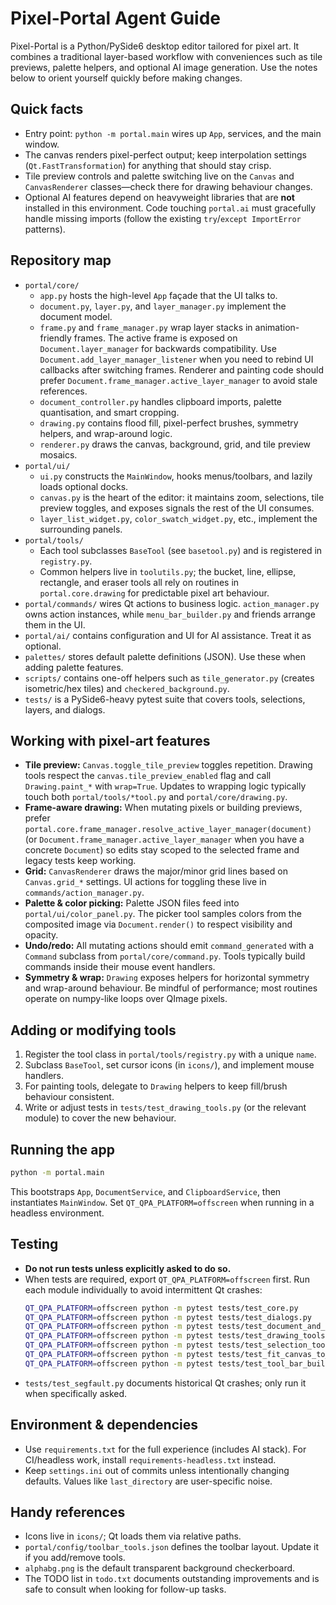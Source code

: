 # Pixel-Portal Agent Guide

Pixel-Portal is a Python/PySide6 desktop editor tailored for pixel art. It combines a traditional
layer-based workflow with conveniences such as tile previews, palette helpers, and optional AI image
generation. Use the notes below to orient yourself quickly before making changes.

## Quick facts
- Entry point: `python -m portal.main` wires up `App`, services, and the main window.
- The canvas renders pixel-perfect output; keep interpolation settings (`Qt.FastTransformation`)
  for anything that should stay crisp.
- Tile preview controls and palette switching live on the `Canvas` and `CanvasRenderer`
  classes—check there for drawing behaviour changes.
- Optional AI features depend on heavyweight libraries that are **not** installed in this
  environment. Code touching `portal.ai` must gracefully handle missing imports (follow the existing
  `try`/`except ImportError` patterns).

## Repository map
- `portal/core/`
  - `app.py` hosts the high-level `App` façade that the UI talks to.
  - `document.py`, `layer.py`, and `layer_manager.py` implement the document model.
  - `frame.py` and `frame_manager.py` wrap layer stacks in animation-friendly frames. The active
    frame is exposed on `Document.layer_manager` for backwards compatibility. Use
    `Document.add_layer_manager_listener` when you need to rebind UI callbacks
    after switching frames. Renderer and painting code should prefer
    `Document.frame_manager.active_layer_manager` to avoid stale references.
  - `document_controller.py` handles clipboard imports, palette quantisation, and smart cropping.
  - `drawing.py` contains flood fill, pixel-perfect brushes, symmetry helpers, and wrap-around logic.
  - `renderer.py` draws the canvas, background, grid, and tile preview mosaics.
- `portal/ui/`
  - `ui.py` constructs the `MainWindow`, hooks menus/toolbars, and lazily loads optional docks.
  - `canvas.py` is the heart of the editor: it maintains zoom, selections, tile preview toggles,
    and exposes signals the rest of the UI consumes.
  - `layer_list_widget.py`, `color_swatch_widget.py`, etc., implement the surrounding panels.
- `portal/tools/`
  - Each tool subclasses `BaseTool` (see `basetool.py`) and is registered in `registry.py`.
  - Common helpers live in `toolutils.py`; the bucket, line, ellipse, rectangle, and eraser tools all
    rely on routines in `portal.core.drawing` for predictable pixel art behaviour.
- `portal/commands/` wires Qt actions to business logic. `action_manager.py` owns action instances,
  while `menu_bar_builder.py` and friends arrange them in the UI.
- `portal/ai/` contains configuration and UI for AI assistance. Treat it as optional.
- `palettes/` stores default palette definitions (JSON). Use these when adding palette features.
- `scripts/` contains one-off helpers such as `tile_generator.py` (creates isometric/hex tiles) and
  `checkered_background.py`.
- `tests/` is a PySide6-heavy pytest suite that covers tools, selections, layers, and dialogs.

## Working with pixel-art features
- **Tile preview:** `Canvas.toggle_tile_preview` toggles repetition. Drawing tools respect the
  `canvas.tile_preview_enabled` flag and call `Drawing.paint_*` with `wrap=True`. Updates to wrapping
  logic typically touch both `portal/tools/*tool.py` and `portal/core/drawing.py`.
- **Frame-aware drawing:** When mutating pixels or building previews, prefer
  `portal.core.frame_manager.resolve_active_layer_manager(document)` (or
  `Document.frame_manager.active_layer_manager` when you have a concrete
  `Document`) so edits stay scoped to the selected frame and legacy tests keep
  working.
- **Grid:** `CanvasRenderer` draws the major/minor grid lines based on `Canvas.grid_*` settings.
  UI actions for toggling these live in `commands/action_manager.py`.
- **Palette & color picking:** Palette JSON files feed into `portal/ui/color_panel.py`. The picker
  tool samples colors from the composited image via `Document.render()` to respect visibility and
  opacity.
- **Undo/redo:** All mutating actions should emit `command_generated` with a `Command` subclass from
  `portal/core/command.py`. Tools typically build commands inside their mouse event handlers.
- **Symmetry & wrap:** `Drawing` exposes helpers for horizontal symmetry and wrap-around behaviour.
  Be mindful of performance; most routines operate on numpy-like loops over QImage pixels.

## Adding or modifying tools
1. Register the tool class in `portal/tools/registry.py` with a unique `name`.
2. Subclass `BaseTool`, set cursor icons (in `icons/`), and implement mouse handlers.
3. For painting tools, delegate to `Drawing` helpers to keep fill/brush behaviour consistent.
4. Write or adjust tests in `tests/test_drawing_tools.py` (or the relevant module) to cover the new
   behaviour.

## Running the app
```bash
python -m portal.main
```
This bootstraps `App`, `DocumentService`, and `ClipboardService`, then instantiates `MainWindow`.
Set `QT_QPA_PLATFORM=offscreen` when running in a headless environment.

## Testing
- **Do not run tests unless explicitly asked to do so.**
- When tests are required, export `QT_QPA_PLATFORM=offscreen` first. Run each module individually to
  avoid intermittent Qt crashes:
  ```bash
  QT_QPA_PLATFORM=offscreen python -m pytest tests/test_core.py
  QT_QPA_PLATFORM=offscreen python -m pytest tests/test_dialogs.py
  QT_QPA_PLATFORM=offscreen python -m pytest tests/test_document_and_layers.py
  QT_QPA_PLATFORM=offscreen python -m pytest tests/test_drawing_tools.py
  QT_QPA_PLATFORM=offscreen python -m pytest tests/test_selection_tools.py
  QT_QPA_PLATFORM=offscreen python -m pytest tests/test_fit_canvas_to_selection.py
  QT_QPA_PLATFORM=offscreen python -m pytest tests/test_tool_bar_builder.py
  ```
- `tests/test_segfault.py` documents historical Qt crashes; only run it when specifically asked.

## Environment & dependencies
- Use `requirements.txt` for the full experience (includes AI stack). For CI/headless work, install
  `requirements-headless.txt` instead.
- Keep `settings.ini` out of commits unless intentionally changing defaults. Values like
  `last_directory` are user-specific noise.

## Handy references
- Icons live in `icons/`; Qt loads them via relative paths.
- `portal/config/toolbar_tools.json` defines the toolbar layout. Update it if you add/remove tools.
- `alphabg.png` is the default transparent background checkerboard.
- The TODO list in `todo.txt` documents outstanding improvements and is safe to consult when looking
  for follow-up tasks.

